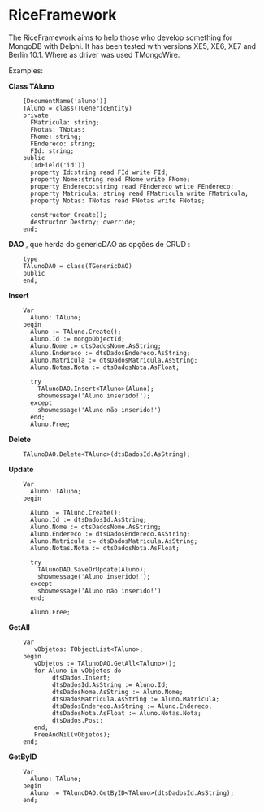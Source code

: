 # RiceFramework

The RiceFramework aims to help those who develop something for MongoDB with Delphi. It has been tested with versions XE5, XE6, XE7 and Berlin 10.1. Where as driver was used TMongoWire.

Examples:

**Class TAluno**

        [DocumentName('aluno')]
        TAluno = class(TGenericEntity)
        private
          FMatricula: string;
          FNotas: TNotas;
          FNome: string;
          FEndereco: string;
          FId: string;
        public
          [IdField('id')]
          property Id:string read FId write FId;
          property Nome:string read FNome write FNome;
          property Endereco:string read FEndereco write FEndereco;
          property Matricula: string read FMatricula write FMatricula;
          property Notas: TNotas read FNotas write FNotas;
      
          constructor Create();
          destructor Destroy; override;
        end;

 **DAO** 
        , que herda do genericDAO as opções de CRUD :
        
        type
        TAlunoDAO = class(TGenericDAO)
        public
        end;
  
  
**Insert**  

        Var
          Aluno: TAluno;
        begin
          Aluno := TAluno.Create();
          Aluno.Id := mongoObjectId;
          Aluno.Nome := dtsDadosNome.AsString;
          Aluno.Endereco := dtsDadosEndereco.AsString;
          Aluno.Matricula := dtsDadosMatricula.AsString;
          Aluno.Notas.Nota := dtsDadosNota.AsFloat;
        
          try
            TAlunoDAO.Insert<TAluno>(Aluno);
            showmessage('Aluno inserido!');
          except
            showmessage('Aluno não inserido!')
          end;
          Aluno.Free;

**Delete**

        TAlunoDAO.Delete<TAluno>(dtsDadosId.AsString);
        
**Update**

        Var
          Aluno: TAluno;
        begin
        
          Aluno := TAluno.Create();
          Aluno.Id := dtsDadosId.AsString;
          Aluno.Nome := dtsDadosNome.AsString;
          Aluno.Endereco := dtsDadosEndereco.AsString;
          Aluno.Matricula := dtsDadosMatricula.AsString;
          Aluno.Notas.Nota := dtsDadosNota.AsFloat;
        
          try
            TAlunoDAO.SaveOrUpdate(Aluno);
            showmessage('Aluno inserido!');
          except
            showmessage('Aluno não inserido!')
          end;
        
          Aluno.Free;
          
**GetAll**

        var
           vObjetos: TObjectList<TAluno>;
        begin   
           vObjetos := TAlunoDAO.GetAll<TAluno>();
           for Aluno in vObjetos do
                dtsDados.Insert;
                dtsDadosId.AsString := Aluno.Id;
                dtsDadosNome.AsString := Aluno.Nome;
                dtsDadosMatricula.AsString := Aluno.Matricula;
                dtsDadosEndereco.AsString := Aluno.Endereco;
                dtsDadosNota.AsFloat := Aluno.Notas.Nota;
                dtsDados.Post;
           end;
           FreeAndNil(vObjetos);
        end;

**GetByID**

        Var
          Aluno: TAluno;
        begin
          Aluno := TAlunoDAO.GetByID<TAluno>(dtsDadosId.AsString);
        end;  

